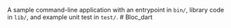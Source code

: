 A sample command-line application with an entrypoint in `bin/`, library code
in `lib/`, and example unit test in `test/`.
#   B l o c _ d a r t  
 